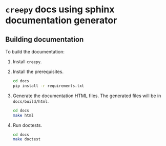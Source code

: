 # `creepy` docs using sphinx documentation generator

## Building documentation

To build the documentation:

1. Install `creepy`.

2. Install the prerequisites.

    ```bash
    cd docs
    pip install -r requirements.txt
    ```

3. Generate the documentation HTML files. The generated files will be in `docs/build/html`.

    ```bash
    cd docs
    make html
    ```

4. Run doctests.

    ```bash
    cd docs
    make doctest
    ```

